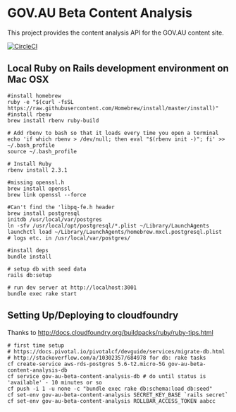 # GOV.AU Beta Content Analysis
This project provides the content analysis API for the GOV.AU content site.

[![CircleCI](https://circleci.com/gh/AusDTO/gov-au-beta-content-analysis/tree/develop.svg?style=svg)](https://circleci.com/gh/AusDTO/gov-au-beta-content-analysis/tree/develop)

## Local Ruby on Rails development environment on Mac OSX
```
#install homebrew
ruby -e "$(curl -fsSL https://raw.githubusercontent.com/Homebrew/install/master/install)"
#install rbenv
brew install rbenv ruby-build

# Add rbenv to bash so that it loads every time you open a terminal
echo 'if which rbenv > /dev/null; then eval "$(rbenv init -)"; fi' >> ~/.bash_profile
source ~/.bash_profile

# Install Ruby
rbenv install 2.3.1

#missing openssl.h
brew install openssl
brew link openssl --force

#Can't find the 'libpq-fe.h header
brew install postgresql
initdb /usr/local/var/postgres
ln -sfv /usr/local/opt/postgresql/*.plist ~/Library/LaunchAgents
launchctl load ~/Library/LaunchAgents/homebrew.mxcl.postgresql.plist
# logs etc. in /usr/local/var/postgres/

#install deps
bundle install

# setup db with seed data
rails db:setup

# run dev server at http://localhost:3001
bundle exec rake start
```

## Setting Up/Deploying to cloudfoundry
Thanks to http://docs.cloudfoundry.org/buildpacks/ruby/ruby-tips.html
```
# first time setup
# https://docs.pivotal.io/pivotalcf/devguide/services/migrate-db.html
# http://stackoverflow.com/a/10302357/684978 for db: rake tasks
cf create-service aws-rds-postgres 5.6-t2.micro-5G gov-au-beta-content-analysis-db
cf service gov-au-beta-content-analysis-db # do until status is 'available' - 10 minutes or so
cf push -i 1 -u none -c "bundle exec rake db:schema:load db:seed" 
cf set-env gov-au-beta-content-analysis SECRET_KEY_BASE `rails secret`
cf set-env gov-au-beta-content-analysis ROLLBAR_ACCESS_TOKEN aabcc
```
